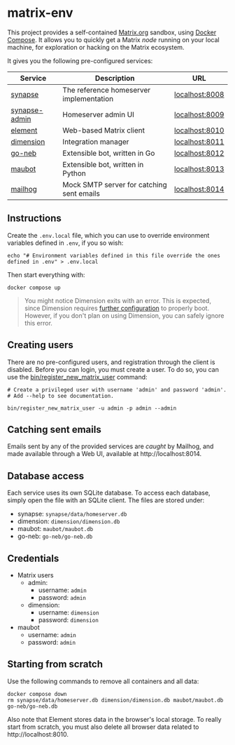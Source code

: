 # matrix-env
This project provides a self-contained [Matrix.org](https://matrix.org) sandbox, using [Docker Compose](https://docs.docker.com/compose). It allows you to quickly get a Matrix _node_ running on your local machine, for exploration or hacking on the Matrix ecosystem.

It gives you the following pre-configured services:

| Service  | Description | URL |
| ------------- | ------------- | ------------- |
| [synapse](https://github.com/matrix-org/synapse) | The reference homeserver implementation | [localhost:8008](http://localhost:8008) |
| [synapse-admin](https://github.com/Awesome-Technologies/synapse-admin) | Homeserver admin UI | [localhost:8009](http://localhost:8009) |
| [element](https://github.com/vector-im/element-web) | Web-based Matrix client | [localhost:8010](http://localhost:8010) |
| [dimension](https://dimension.t2bot.io/) | Integration manager | [localhost:8011](http://localhost:8011) |
| [go-neb](https://github.com/matrix-org/go-neb) | Extensible bot, written in Go | [localhost:8012](http://localhost:8012) |
| [maubot](https://github.com/maubot/maubot) | Extensible bot, written in Python | [localhost:8013](http://localhost:8013) |
| [mailhog](https://github.com/mailhog/MailHog) | Mock SMTP server for catching sent emails | [localhost:8014](http://localhost:8014) |

## Instructions
Create the `.env.local` file, which you can use to override environment variables defined in `.env`, if you so wish:

```shell
echo "# Environment variables defined in this file override the ones defined in .env" > .env.local
```

Then start everything with:

```shell
docker compose up
```

> You might notice Dimension exits with an error. This is expected, since Dimension requires [further configuration](dimension.md) to properly boot. However, if you don't plan on using Dimension, you can safely ignore this error.

## Creating users
There are no pre-configured users, and registration through the client is disabled. Before you can login, you must create a user. To do so, you can use the [bin/register_new_matrix_user](bin/register_new_matrix_user) command:

```shell
# Create a privileged user with username 'admin' and password 'admin'.
# Add --help to see documentation.

bin/register_new_matrix_user -u admin -p admin --admin
```

## Catching sent emails
Emails sent by any of the provided services are _caught_ by Mailhog, and made available through a Web UI, available at http://localhost:8014.

## Database access
Each service uses its own SQLite database. To access each database, simply open the file with an SQLite client. The files are stored under:

- synapse: `synapse/data/homeserver.db`
- dimension: `dimension/dimension.db`
- maubot: `maubot/maubot.db`
- go-neb: `go-neb/go-neb.db`

## Credentials

- Matrix users
    - admin:
        - username: `admin`
        - password: `admin`
    - dimension:
        - username: `dimension`
        - password: `dimension`
- maubot
    - username: `admin`
    - password: `admin`

## Starting from scratch
Use the following commands to remove all containers and all data:

```shell
docker compose down
rm synapse/data/homeserver.db dimension/dimension.db maubot/maubot.db go-neb/go-neb.db
```

Also note that Element stores data in the browser's local storage. To really start from scratch, you must also delete all browser data related to http://localhost:8010.
